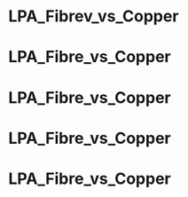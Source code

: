 # LPA_Fibrev_vs_Copper
# LPA_Fibre_vs_Copper
# LPA_Fibre_vs_Copper
# LPA_Fibre_vs_Copper
# LPA_Fibre_vs_Copper
